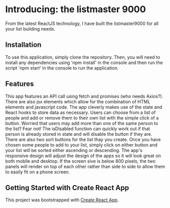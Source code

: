 # Introducing: the listmaster 9000

From the latest ReactJS technology, I have built the listmaster9000 for all your list building needs.

## Installation
To use this application, simply clone the repository. Then, you will need to install any dependencies 
using 'npm install' in the console and then run the script 'npm start' in the console to run the application.

## Features
This app features an API call using fetch and promises (who needs Axios?). There are also jsx elements 
which allow for the combination of HTML elements and javascript code. The app cleverly makes use of the 
state and React hooks to store data as necessary. Users can choose from a list of people and add or remove 
them to their own list with the simple click of a button. Worried that users may add more than one of the 
same person to the list? Fear not! The isDisabled function can quickly work out if that person is 
already stored in state and will disable the button if they are. There are also two sort buttons for 
the list thay you create. Once you have chosen some people to add to your list, simply click on either button 
and your list will be sorted either ascending or descending. The app's responsive design will adjust the 
design of the apps so it will look great on both mobile and desktop. If the screen sive is below 800 pixels, 
the two panels will render on top of each other rather than side to side to allow them to easily 
fit on a phone screen.

## Getting Started with Create React App

This project was bootstrapped with [Create React App](https://github.com/facebook/create-react-app).